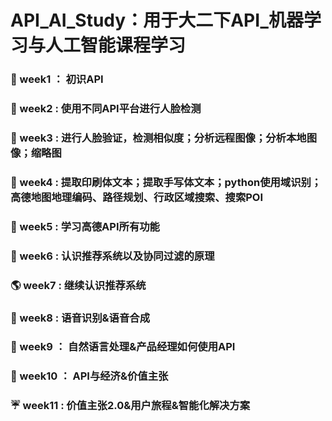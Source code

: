 # API_AI_Study：用于大二下API_机器学习与人工智能课程学习
### :confetti_ball: week1 ： 初识API   
### :christmas_tree: week2 : 使用不同API平台进行人脸检测
### :wind_chime: week3 : 进行人脸验证，检测相似度；分析远程图像；分析本地图像；缩略图
### :crystal_ball: week4 : 提取印刷体文本；提取手写体文本；python使用域识别；高德地图地理编码、路径规划、行政区域搜索、搜索POI
### :full_moon_with_face: week5 : 学习高德API所有功能
### :leaves: week6 : 认识推荐系统以及协同过滤的原理
### :earth_americas: week7 : 继续认识推荐系统
### :palm_tree: week8 : 语音识别&语音合成
### :cherry_blossom: week9 ： 自然语言处理&产品经理如何使用API
### :blossom: week10 ： API与经济&价值主张
### :umbrella: week11 : 价值主张2.0&用户旅程&智能化解决方案
